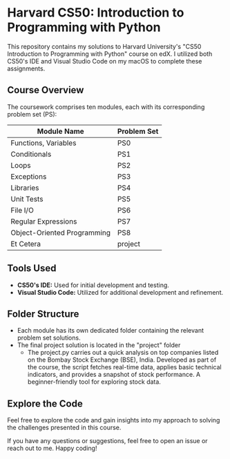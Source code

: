 # Harvard CS50: Introduction to Programming with Python

This repository contains my solutions to Harvard University's "CS50 Introduction to Programming with Python" course on edX. I utilized both CS50's IDE and Visual Studio Code on my macOS to complete these assignments.

## Course Overview

The coursework comprises ten modules, each with its corresponding problem set (PS):

| Module Name                       | Problem Set     |
| --------------------------------- | --------------- |
| Functions, Variables              | PS0             |
| Conditionals                      | PS1             |
| Loops                             | PS2             |
| Exceptions                        | PS3             |
| Libraries                         | PS4             |
| Unit Tests                        | PS5             |
| File I/O                          | PS6             |
| Regular Expressions               | PS7             |
| Object-Oriented Programming       | PS8             |
| Et Cetera                         | project         |

## Tools Used

- **CS50's IDE:** Used for initial development and testing.
- **Visual Studio Code:** Utilized for additional development and refinement.

## Folder Structure

- Each module has its own dedicated folder containing the relevant problem set solutions.
- The final project solution is located in the "project" folder
  - The project.py carries out a quick analysis on top companies listed on the Bombay Stock Exchange (BSE), India. Developed as part of the course, the script fetches real-time data, applies basic technical indicators, and provides a snapshot of stock performance. A beginner-friendly tool for exploring stock data.

## Explore the Code

Feel free to explore the code and gain insights into my approach to solving the challenges presented in this course.

If you have any questions or suggestions, feel free to open an issue or reach out to me. Happy coding!
